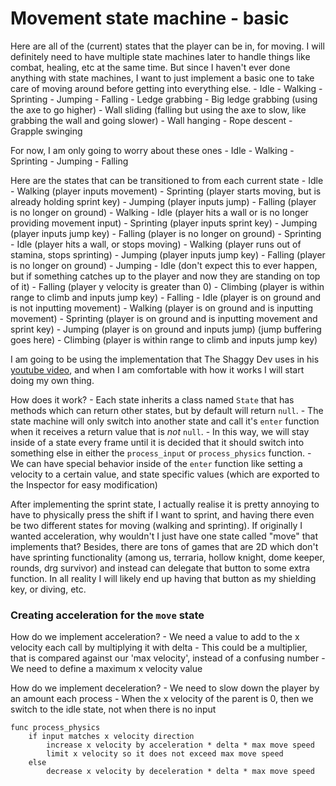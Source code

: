 # Movement state machine - basic


Here are all of the (current) states that the player can be in, for moving. I will definitely need to have multiple state machines later to handle things like combat, healing, etc at the same time. But since I haven't ever done anything with state machines, I want to just implement a basic one to take care of moving around before getting into everything else.
	- Idle
	- Walking
	- Sprinting
	- Jumping
	- Falling
	- Ledge grabbing
	- Big ledge grabbing (using the axe to go higher)
	- Wall sliding (falling but using the axe to slow, like grabbing the wall and going slower)
	- Wall hanging
	- Rope descent 
	- Grapple swinging

For now, I am only going to worry about these ones
	- Idle
	- Walking
	- Sprinting
	- Jumping
	- Falling

Here are the states that can be transitioned to from each current state
	- Idle
		- Walking (player inputs movement)
		- Sprinting (player starts moving, but is already holding sprint key)
		- Jumping (player inputs jump)
		- Falling (player is no longer on ground)
	- Walking
		- Idle (player hits a wall or is no longer providing movement input)
		- Sprinting (player inputs sprint key)
		- Jumping (player inputs jump key)
		- Falling (player is no longer on ground)
	- Sprinting
		- Idle (player hits a wall, or stops moving)
		- Walking (player runs out of stamina, stops sprinting)
		- Jumping (player inputs jump key)
		- Falling (player is no longer on ground)
	- Jumping
		- Idle (don't expect this to ever happen, but if something catches up to the player and now they are standing on top of it)
		- Falling (player y velocity is greater than 0)
		- Climbing (player is within range to climb and inputs jump key)
	- Falling
		- Idle (player is on ground and is not inputting movement)
		- Walking (player is on ground and is inputting movement)
		- Sprinting (player is on ground and is inputting movement and sprint key)
		- Jumping (player is on ground and inputs jump) (jump buffering goes here)
		- Climbing (player is within range to climb and inputs jump key)


I am going to be using the implementation that The Shaggy Dev uses in his [youtube video](https://www.youtube.com/watch?v=bNdFXooM1MQ&list=PLaiU9HSaKMWtmAIR345HGIz_ijQiyr3kH&index=7), and when I am comfortable with how it works I will start doing my own thing.

How does it work?
	- Each state inherits a class named `State` that has methods which can return other states, but by default will return `null`.
	- The state machine will only switch into another state and call it's `enter` function when it receives a return value that is *not* `null`.
	- In this way, we will stay inside of a state every frame until it is decided that it should switch into something else in either the `process_input` or `process_physics` function.
	- We can have special behavior inside of the `enter` function like setting a velocity to a certain value, and state specific values (which are exported to the Inspector for easy modification)

After implementing the sprint state, I actually realise it is pretty annoying to have to physically press the shift if I want to sprint, and having there even be two different states for moving (walking and sprinting). If originally I wanted acceleration, why wouldn't I just have one state called "move" that implements that? Besides, there are tons of games that are 2D which don't have sprinting functionality (among us, terraria, hollow knight, dome keeper, rounds, drg survivor) and instead can delegate that button to some extra function. In all reality I will likely end up having that button as my shielding key, or diving, etc.

### Creating acceleration for the `move` state

How do we implement acceleration?
	- We need a value to add to the x velocity each call by multiplying it with delta
		- This could be a multiplier, that is compared against our 'max velocity', instead of a confusing number
	- We need to define a maximum x velocity value

How do we implement deceleration?
	- We need to slow down the player by an amount each process
	- When the x velocity of the parent is 0, then we switch to the idle state, not when there is no input

```
func process_physics
	if input matches x velocity direction
		increase x velocity by acceleration * delta * max move speed
		limit x velocity so it does not exceed max move speed
	else
		decrease x velocity by deceleration * delta * max move speed
```
